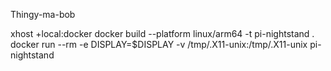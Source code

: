 Thingy-ma-bob

xhost +local:docker
docker build --platform linux/arm64 -t pi-nightstand .
docker run --rm -e DISPLAY=$DISPLAY -v /tmp/.X11-unix:/tmp/.X11-unix pi-nightstand